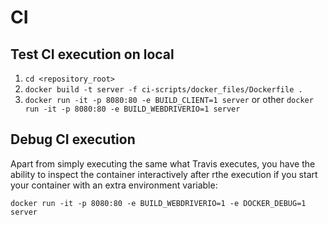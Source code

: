 # CI

## Test CI execution on local
1. `cd <repository_root>`
2. `docker build -t server -f ci-scripts/docker_files/Dockerfile .`
3. `docker run -it -p 8080:80 -e BUILD_CLIENT=1 server` or other `docker run -it -p 8080:80 -e BUILD_WEBDRIVERIO=1 server`

## Debug CI execution

Apart from simply executing the same what Travis executes, you have the ability to inspect the container interactively after rthe execution if you start your container with an extra environment variable:
```
docker run -it -p 8080:80 -e BUILD_WEBDRIVERIO=1 -e DOCKER_DEBUG=1 server
```
